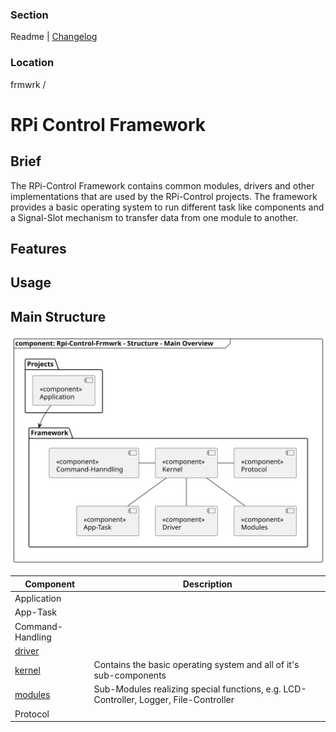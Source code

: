 [TOP]: #section "Go to the top of the page"

### Section

Readme | [Changelog](changelog.md)

### Location

frmwrk /

# RPi Control Framework

## Brief

The RPi-Control Framework contains common modules, drivers and other implementations
that are used by the RPi-Control projects. The framework provides a basic operating
system to run different task like components and a Signal-Slot mechanism to transfer
data from one module to another.

## Features

## Usage



## Main Structure

![Main_Structure](uml/img/rpi_control_frmwrk_diagram_pacakge_main_structure.svg)

| Component                                     | Description |
|-----------------------------------------------|-------------|
| Application                                   |             |
| App-Task                                      |             |
| Command-Handling                              |             |
| [driver](src/driver/readme_driver.md#section) |             |
| [kernel](readme/readme_kernel.md#section)             | Contains the basic operating system and all of it's sub-components           |
| [modules](src/modules/readme_modules.md#section)  | Sub-Modules realizing special functions, e.g. LCD-Controller, Logger, File-Controller  |
| Protocol                                      |             |
